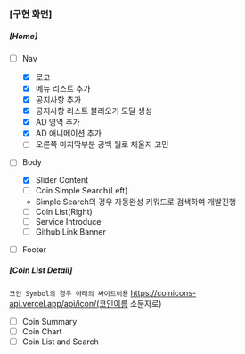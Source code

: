 ### [구현 화면]

##### [Home]

-   [ ] Nav

    -   [x] 로고
    -   [x] 메뉴 리스트 추가
    -   [x] 공지사항 추가
    -   [x] 공지사항 리스트 불러오기 모달 생성
    -   [x] AD 영역 추가
    -   [x] AD 애니메이션 추가
    -   [ ] 오른쪽 마지막부분 공백 뭘로 채울지 고민

-   [ ] Body
    -   [x] Slider Content
    -   [ ] Coin Simple Search(Left)
    -   Simple Search의 경우 자동완성 키워드로 검색하여 개발진행
    -   [ ] Coin List(Right)
    -   [ ] Service Introduce
    -   [ ] Github Link Banner
-   [ ] Footer

##### [Coin List Detail]

`코인 Symbol의 경우 아래의 싸이트이용`
https://coinicons-api.vercel.app/api/icon/(코인이름 소문자로)

-   [ ] Coin Summary
-   [ ] Coin Chart
-   [ ] Coin List and Search
